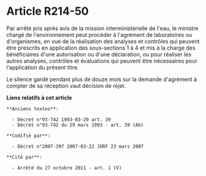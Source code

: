 # Article R214-50

Par arrêté pris après avis de la mission interministérielle de l'eau, le ministre chargé de l'environnement peut procéder à
l'agrément de laboratoires ou d'organismes, en vue de la réalisation des analyses et contrôles qui peuvent être prescrits en
application des sous-sections 1 à 4 et mis à la charge des bénéficiaires d'une autorisation ou d'une déclaration, ou pour
réaliser les autres analyses, contrôles et évaluations qui peuvent être nécessaires pour l'application du présent titre.

Le silence gardé pendant plus de douze mois sur la demande d'agrément à compter de sa réception vaut décision de rejet.

**Liens relatifs à cet article**

	**Anciens textes**:

	  - Décret n°93-742 1993-03-29 art. 39
	  - Décret n°93-742 du 29 mars 1993 - art. 39 (Ab)

	**Codifié par**:

	  - Décret n°2007-397 2007-03-22 JORF 23 mars 2007

	**Cité par**:

	  - Arrêté du 27 octobre 2011 - art. 1 (V)
